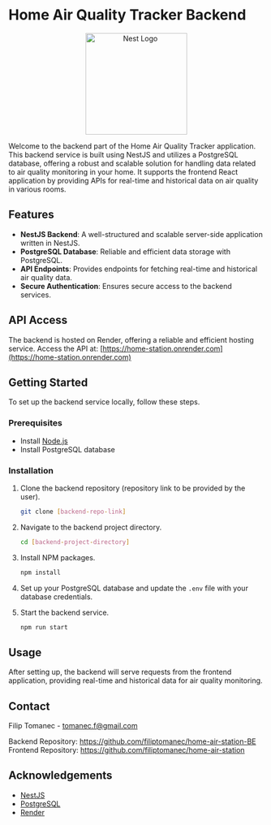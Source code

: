 # Home Air Quality Tracker Backend

<p align="center">
  <a href="http://nestjs.com/" target="blank"><img src="https://nestjs.com/img/logo-small.svg" width="200" alt="Nest Logo" /></a>
</p>

Welcome to the backend part of the Home Air Quality Tracker application. This backend service is built using NestJS and utilizes a PostgreSQL database, offering a robust and scalable solution for handling data related to air quality monitoring in your home. It supports the frontend React application by providing APIs for real-time and historical data on air quality in various rooms.

## Features

- **NestJS Backend**: A well-structured and scalable server-side application written in NestJS.
- **PostgreSQL Database**: Reliable and efficient data storage with PostgreSQL.
- **API Endpoints**: Provides endpoints for fetching real-time and historical air quality data.
- **Secure Authentication**: Ensures secure access to the backend services.

## API Access

The backend is hosted on Render, offering a reliable and efficient hosting service. Access the API at: [https://home-station.onrender.com](https://home-station.onrender.com)

## Getting Started

To set up the backend service locally, follow these steps.

### Prerequisites

- Install [Node.js](https://nodejs.org/en/)
- Install PostgreSQL database

### Installation

1. Clone the backend repository (repository link to be provided by the user).
   ```sh
   git clone [backend-repo-link]
   ```
2. Navigate to the backend project directory.
   ```sh
   cd [backend-project-directory]
   ```
3. Install NPM packages.
   ```sh
   npm install
   ```
4. Set up your PostgreSQL database and update the `.env` file with your database credentials.

5. Start the backend service.
   ```sh
   npm run start
   ```

## Usage

After setting up, the backend will serve requests from the frontend application, providing real-time and historical data for air quality monitoring.

[//]: # (## Roadmap)

[//]: # (## Contributing)

## Contact

Filip Tomanec - tomanec.f@gmail.com

Backend Repository: https://github.com/filiptomanec/home-air-station-BE
Frontend Repository: https://github.com/filiptomanec/home-air-station

## Acknowledgements

- [NestJS](https://nestjs.com/)
- [PostgreSQL](https://www.postgresql.org/)
- [Render](https://render.com/)